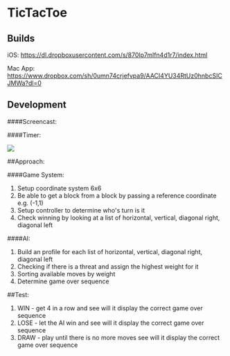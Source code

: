 # TicTacToe

## Builds

iOS: <https://dl.dropboxusercontent.com/s/870lp7mlfn4d1r7/index.html>

Mac App: <https://www.dropbox.com/sh/0umn74crjefvpa9/AACI4YU34RtUz0hnbcSICJMWa?dl=0>

## Development

####Screencast:


####Timer:

![](https://photos-4.dropbox.com/t/2/AAAN8b-g59KypjTZcP96szQtNBSAxF88XELyRcr4AVZxuQ/12/92483404/png/32x32/3/1451635200/0/2/timer.png/EKDE60cYthogAigC/gwYS1hkvjVzgVYAOzQb8g9pQD_I2IDxP11mqufLU9CU?size_mode=3&size=1280x960)


##Approach:

####Game System:

1. Setup coordinate system 6x6
2. Be able to get a block from a block by passing a reference coordinate e.g. (-1,1)
3. Setup controller to determine who's turn is it
4. Check winning by looking at a list of horizontal, vertical, diagonal right, diagonal left

####AI:
1. Build an profile for each list of horizontal, vertical, diagonal right, diagonal left
2. Checking if there is a threat and assign the highest weight for it
3. Sorting available moves by weight
4. Determine game over sequence


##Test:
1. WIN - get 4 in a row and see will it display the correct game over sequence
2. LOSE - let the AI win and see will it display the correct game over sequence
3. DRAW - play until there is no more moves see will it display the correct game over sequence
